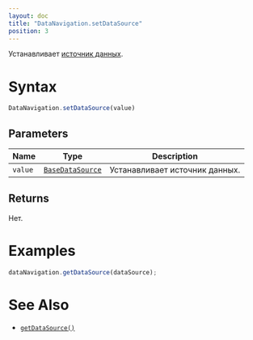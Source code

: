 ```yaml
---
layout: doc
title: "DataNavigation.setDataSource"
position: 3
---
```


Устанавливает [источник данных](../../../Core/DataSources/BaseDataSource/).

# Syntax

```js
DataNavigation.setDataSource(value)
```

## Parameters

Name|Type|Description
----|----------|---------
`value`|[`BaseDataSource`](../../../Core/DataSources/BaseDataSource/)|Устанавливает источник данных.

## Returns

Нет.

# Examples

```js
dataNavigation.getDataSource(dataSource);
```

# See Also

* [`getDataSource()`](../DataNavigation.getDataSource/)
